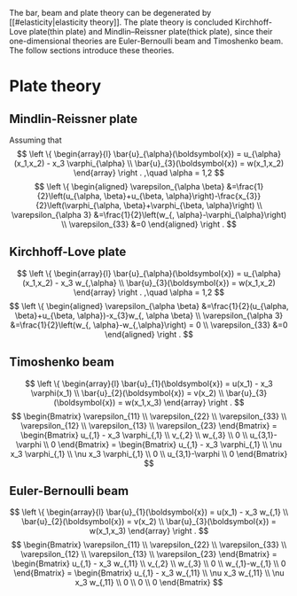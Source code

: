 The bar, beam and plate theory can be degenerated by [[#elasticity|elasticity theory]]. The plate theory is concluded Kirchhoff-Love plate(thin plate) and Mindlin–Reissner plate(thick plate), since their one-dimensional theories are  Euler-Bernoulli beam and Timoshenko beam. The follow sections introduce these theories.
# Plate theory
## Mindlin-Reissner plate
Assuming that
$$
\left \{
\begin{array}{l}
\bar{u}_{\alpha}(\boldsymbol{x}) = u_{\alpha}(x_1,x_2) - x_3 \varphi_{\alpha} \\
\bar{u}_{3}(\boldsymbol{x}) = w(x_1,x_2)
\end{array}
\right .
,\quad \alpha = 1,2
$$
$$
\left \{
\begin{aligned}
\varepsilon_{\alpha \beta} &=\frac{1}{2}\left(u_{\alpha, \beta}+u_{\beta, \alpha}\right)-\frac{x_{3}}{2}\left(\varphi_{\alpha, \beta}+\varphi_{\beta, \alpha}\right) \\
\varepsilon_{\alpha 3} &=\frac{1}{2}\left(w_{, \alpha}-\varphi_{\alpha}\right) \\
\varepsilon_{33} &=0
\end{aligned}
\right .
$$
## Kirchhoff-Love plate
$$
\left \{
\begin{array}{l}
\bar{u}_{\alpha}(\boldsymbol{x}) = u_{\alpha}(x_1,x_2) - x_3 w_{,\alpha} \\
\bar{u}_{3}(\boldsymbol{x}) = w(x_1,x_2)
\end{array}
\right .
,\quad \alpha = 1,2
$$
$$
\left \{
\begin{aligned}
\varepsilon_{\alpha \beta} &=\frac{1}{2}(u_{\alpha, \beta}+u_{\beta, \alpha})-x_{3}w_{, \alpha \beta} \\
\varepsilon_{\alpha 3} &=\frac{1}{2}\left(w_{, \alpha}-w_{,\alpha}\right) = 0 \\
\varepsilon_{33} &=0
\end{aligned}
\right .
$$
## Timoshenko beam
$$
\left \{
\begin{array}{l}
\bar{u}_{1}(\boldsymbol{x}) = u(x_1) - x_3 \varphi(x_1) \\
\bar{u}_{2}(\boldsymbol{x}) = v(x_2) \\
\bar{u}_{3}(\boldsymbol{x}) = w(x_1,x_3)
\end{array}
\right .
$$
$$
\begin{Bmatrix}
\varepsilon_{11} \\ \varepsilon_{22} \\ \varepsilon_{33} \\ \varepsilon_{12} \\ \varepsilon_{13} \\ \varepsilon_{23} 
\end{Bmatrix} = 
\begin{Bmatrix}
u_{,1} - x_3 \varphi_{,1} \\ v_{,2} \\ w_{,3} \\ 0 \\ u_{3,1}-\varphi \\ 0 
\end{Bmatrix} = 
\begin{Bmatrix}
u_{,1} - x_3 \varphi_{,1} \\ \nu x_3 \varphi_{,1} \\ \nu x_3 \varphi_{,1} \\ 0 \\ u_{3,1}-\varphi \\ 0 
\end{Bmatrix}
$$
## Euler-Bernoulli beam
$$
\left \{
\begin{array}{l}
\bar{u}_{1}(\boldsymbol{x}) = u(x_1) - x_3 w_{,1} \\
\bar{u}_{2}(\boldsymbol{x}) = v(x_2) \\
\bar{u}_{3}(\boldsymbol{x}) = w(x_1,x_3)
\end{array}
\right .
$$
$$
\begin{Bmatrix}
\varepsilon_{11} \\ \varepsilon_{22} \\ \varepsilon_{33} \\ \varepsilon_{12} \\ \varepsilon_{13} \\ \varepsilon_{23} 
\end{Bmatrix} = 
\begin{Bmatrix}
u_{,1} - x_3 w_{,11} \\ v_{,2} \\ w_{,3} \\ 0 \\ w_{,1}-w_{,1} \\ 0 
\end{Bmatrix} = 
\begin{Bmatrix}
u_{,1} - x_3 w_{,11} \\ \nu x_3 w_{,11} \\ \nu x_3 w_{,11} \\ 0 \\ 0 \\ 0 
\end{Bmatrix}
$$